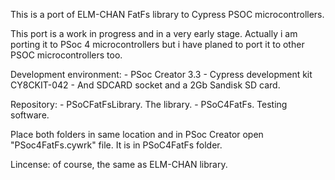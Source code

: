 This is a port of ELM-CHAN FatFs library to Cypress PSOC microcontrollers.

This port is a work in progress and in a very early stage. 
Actually i am porting it to PSoc 4 microcontrollers but i have planed to port it to other PSOC microcontrollers too.

Development environment:
	- PSoc Creator 3.3
	- Cypress development kit CY8CKIT-042
	- And SDCARD socket and a 2Gb Sandisk SD card.

Repository:
	- PSoCFatFsLibrary.
	  The library.
	- PSoC4FatFs.
	  Testing software.
	
Place both folders in same location and in PSoc Creator open "PSoc4FatFs.cywrk" file. It is in PSoC4FatFs folder.

Lincense: of course, the same as ELM-CHAN library.
